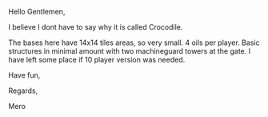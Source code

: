 Hello Gentlemen,

I believe I dont have to say why it is called Crocodile.

The bases here have 14x14 tiles areas, so very small. 4 oils per player. Basic structures in minimal amount with two machineguard towers at the gate. I have left some place if 10 player version was needed.

Have fun,

Regards,

Mero